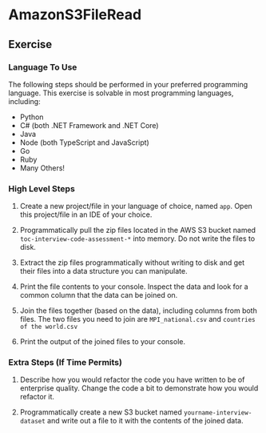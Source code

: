 # AmazonS3FileRead

## Exercise

### Language To Use

The following steps should be performed in your preferred programming language. This exercise is solvable in most programming languages, including:

- Python
- C# (both .NET Framework and .NET Core)
- Java
- Node (both TypeScript and JavaScript)
- Go
- Ruby
- Many Others!

### High Level Steps

1. Create a new project/file in your language of choice, named `app`. Open this project/file in an IDE of your choice.

2. Programmatically pull the zip files located in the AWS S3 bucket named `toc-interview-code-assessment-*` into memory. Do not write the files to disk.

3. Extract the zip files programmatically without writing to disk and get their files into a data structure you can manipulate.

4. Print the file contents to your console. Inspect the data and look for a common column that the data can be joined on.

5. Join the files together (based on the data), including columns from both files. The two files you need to join are `MPI_national.csv` and `countries of the world.csv`

6. Print the output of the joined files to your console.

### Extra Steps (If Time Permits)

1. Describe how you would refactor the code you have written to be of enterprise quality. Change the code a bit to demonstrate how you would refactor it.

2. Programmatically create a new S3 bucket named `yourname-interview-dataset` and write out a file to it with the contents of the joined data.
